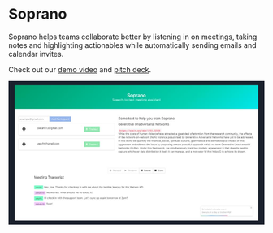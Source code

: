 # Soprano

Soprano helps teams collaborate better by listening in on meetings, taking notes and highlighting actionables while automatically sending emails and calendar invites.

Check out our [demo video](https://youtu.be/XDoghnLRFIY) and [pitch deck](https://docs.google.com/presentation/d/13l68t-girN3fRix_QQxXbrvUGfy8g1NwPiSkdc5qJFo/pub?start=true&loop=false&delayms=3000).

[![Soprano](media/soprano.jpg)](https://youtu.be/XDoghnLRFIY)
